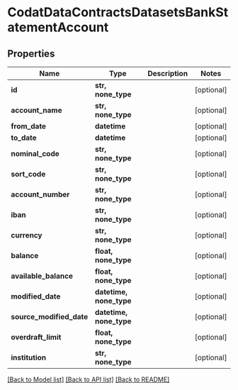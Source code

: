 # CodatDataContractsDatasetsBankStatementAccount


## Properties
Name | Type | Description | Notes
------------ | ------------- | ------------- | -------------
**id** | **str, none_type** |  | [optional] 
**account_name** | **str, none_type** |  | [optional] 
**from_date** | **datetime** |  | [optional] 
**to_date** | **datetime** |  | [optional] 
**nominal_code** | **str, none_type** |  | [optional] 
**sort_code** | **str, none_type** |  | [optional] 
**account_number** | **str, none_type** |  | [optional] 
**iban** | **str, none_type** |  | [optional] 
**currency** | **str, none_type** |  | [optional] 
**balance** | **float, none_type** |  | [optional] 
**available_balance** | **float, none_type** |  | [optional] 
**modified_date** | **datetime, none_type** |  | [optional] 
**source_modified_date** | **datetime, none_type** |  | [optional] 
**overdraft_limit** | **float, none_type** |  | [optional] 
**institution** | **str, none_type** |  | [optional] 

[[Back to Model list]](../README.md#documentation-for-models) [[Back to API list]](../README.md#documentation-for-api-endpoints) [[Back to README]](../README.md)


